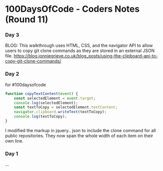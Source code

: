 # 100DaysOfCode - Coders Notes (Round 11)


### Day 3



BLOG: This walkthrough uses HTML, CSS, and the navigator API to allow users to copy git clone commands as they are stored in an external JSON file. 
https://blog.jonniegrieve.co.uk/blog_posts/using-the-clipboard-api-to-copy-git-clone-commands/

### Day 2



for #100daysofcode

```javascript
function copyTextContent(event) {
    const selectedElement = event.target;
    console.log(selectedElement);
    const textToCopy = selectedElement.textContent;
    navigator.clipboard.writeText(textToCopy);
    console.log(textToCopy);
}
```

I modified the markup in jquery.. json to include the clone command for all public repositories.  They now span the whole width of each item on their own line.

### Day 1

... 